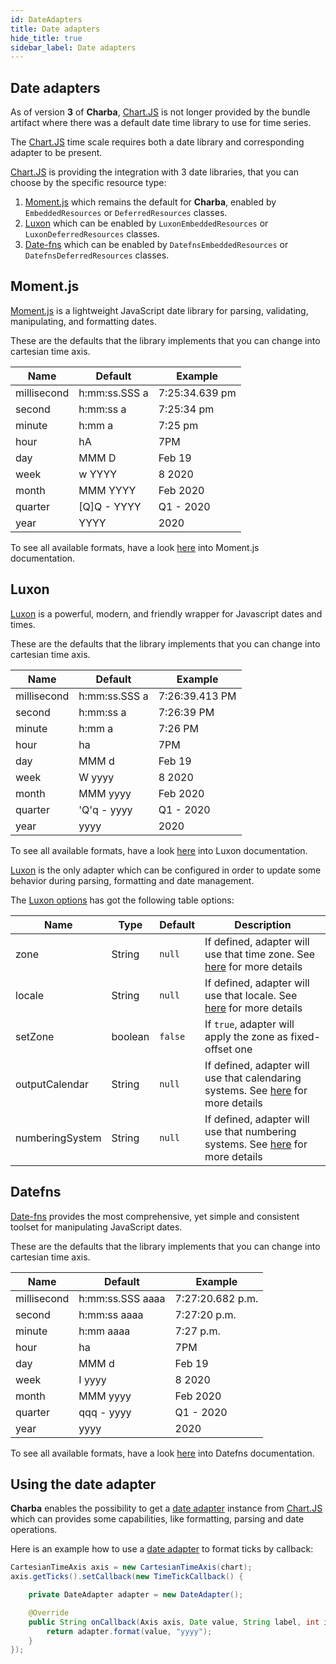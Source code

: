 ```yaml
---
id: DateAdapters
title: Date adapters
hide_title: true
sidebar_label: Date adapters
---
```

## Date adapters
As of version **3** of **Charba**, [Chart.JS](http://www.chartjs.org/) is not longer provided by the bundle artifact where there was a default date time library to use for time series.

The [Chart.JS](http://www.chartjs.org/) time scale requires both a date library and corresponding adapter to be present.

[Chart.JS](http://www.chartjs.org/) is providing the integration with 3 date libraries, that you can choose by the specific resource type:

 1. [Moment.js](https://momentjs.com/) which remains the default for **Charba**, enabled by `EmbeddedResources` or `DeferredResources` classes.
 1. [Luxon](https://moment.github.io/luxon/) which can be enabled by `LuxonEmbeddedResources` or `LuxonDeferredResources` classes. 
 1. [Date-fns](https://date-fns.org/) which can be enabled by `DatefnsEmbeddedResources` or `DatefnsDeferredResources` classes. 

## Moment.js

[Moment.js](https://momentjs.com/) is a lightweight JavaScript date library for parsing, validating, manipulating, and formatting dates.

These are the defaults that the library implements that you can change into cartesian time axis.

| Name | Default | Example
| ---- | ------- | -------
| millisecond | h:mm:ss.SSS a | 7:25:34.639 pm
| second | h:mm:ss a | 7:25:34 pm
| minute | h:mm a | 7:25 pm
| hour | hA | 7PM
| day | MMM D | Feb 19
| week | w YYYY | 8 2020
| month | MMM YYYY | Feb 2020
| quarter | [Q]Q - YYYY | Q1 - 2020
| year | YYYY | 2020

To see all available formats, have a look [here](https://moment.github.io/luxon/docs/manual/formatting.html) into Moment.js documentation.

## Luxon

[Luxon](https://moment.github.io/luxon/) is a powerful, modern, and friendly wrapper for Javascript dates and times. 

These are the defaults that the library implements that you can change into cartesian time axis.

| Name | Default | Example
| ---- | ------- | -------
| millisecond | h:mm:ss.SSS a | 7:26:39.413 PM
| second | h:mm:ss a | 7:26:39 PM
| minute | h:mm a | 7:26 PM
| hour | ha | 7PM
| day | MMM d | Feb 19
| week | W yyyy | 8 2020
| month | MMM yyyy | Feb 2020
| quarter | 'Q'q - yyyy | Q1 - 2020
| year | yyyy | 2020

To see all available formats, have a look [here](https://moment.github.io/luxon/docs/manual/formatting.html) into Luxon documentation.

[Luxon](https://moment.github.io/luxon/) is the only adapter which can be configured in order to update some behavior during parsing, formatting and date management.

The [Luxon options](https://www.pepstock.org/Charba/3.3/org/pepstock/charba/client/adapters/LuxonOptions.html) has got the following table options:

| Name | Type | Default | Description
| -----| ---- | --------| -----------
| zone | String | `null` | If defined, adapter will use that time zone. See [here](https://moment.github.io/luxon/docs/manual/zones.html) for more details
| locale | String | `null` | If defined, adapter will use that locale. See [here](https://moment.github.io/luxon/docs/manual/intl.html) for more details
| setZone | boolean | `false` | If `true`, adapter will apply the zone as fixed-offset one
| outputCalendar | String | `null` | If defined, adapter will use that calendaring systems. See [here](https://moment.github.io/luxon/docs/manual/calendars.html) for more details
| numberingSystem | String | `null` | If defined, adapter will use that numbering systems. See [here](https://moment.github.io/luxon/docs/manual/intl.html) for more details
 
## Datefns

[Date-fns](https://date-fns.org/) provides the most comprehensive, yet simple and consistent toolset for manipulating JavaScript dates.

These are the defaults that the library implements that you can change into cartesian time axis.

| Name | Default | Example
| ---- | ------- | -------
| millisecond | h:mm:ss.SSS aaaa | 7:27:20.682 p.m.
| second | h:mm:ss aaaa | 7:27:20 p.m.
| minute | h:mm aaaa | 7:27 p.m.
| hour | ha | 7PM
| day | MMM d | Feb 19
| week | I yyyy | 8 2020
| month | MMM yyyy | Feb 2020
| quarter | qqq - yyyy | Q1 - 2020
| year | yyyy | 2020

To see all available formats, have a look [here](https://date-fns.org/v2.9.0/docs/format) into Datefns documentation.

## Using the date adapter

**Charba** enables the possibility to get a [date adapter](https://www.pepstock.org/Charba/3.3/org/pepstock/charba/client/adapters/DateAdapter.html) instance from [Chart.JS](http://www.chartjs.org/) which can provides some capabilities, like formatting, parsing and date operations.

Here is an example how to use a [date adapter](https://www.pepstock.org/Charba/3.3/org/pepstock/charba/client/adapters/DateAdapter.html) to format ticks by callback:

```java
CartesianTimeAxis axis = new CartesianTimeAxis(chart);
axis.getTicks().setCallback(new TimeTickCallback() {

	private DateAdapter adapter = new DateAdapter();

	@Override
	public String onCallback(Axis axis, Date value, String label, int index, List<TimeTickItem> values) {
		return adapter.format(value, "yyyy");
	}
});
```
